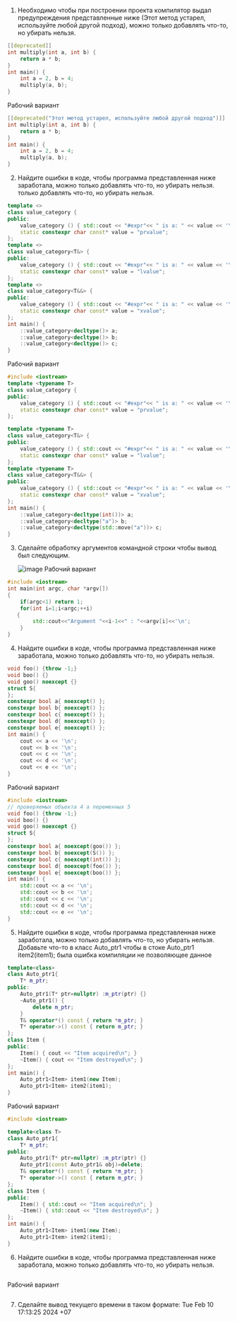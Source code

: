 1) Необходимо чтобы при построении проекта компилятор выдал предупреждения представленные ниже (Этот метод устарел, используйте любой другой подход), можно
только добавлять что-то, но убирать нельзя.
```cpp
[[deprecated]]
int multiply(int a, int b) {
    return a * b;
}
int main() {
    int a = 2, b = 4;
    multiply(a, b);
}
```
Рабочий вариант
```cpp
[[deprecated("Этот метод устарел, используйте любой другой подход")]]
int multiply(int a, int b) {
    return a * b;
}
int main() {
    int a = 2, b = 4;
    multiply(a, b);
}
```
2) Найдите ошибки в коде, чтобы программа представленная ниже заработала, можно только добавлять что-то, но убирать нельзя.
только добавлять что-то, но убирать нельзя.
```cpp
template <>
class value_category {
public:
    value_category () { std::cout << "#expr"<< " is a: " << value << '\n'; }
    static constexpr char const* value = "prvalue";
};
template <>
class value_category<T&> {
public:
    value_category () { std::cout << "#expr"<< " is a: " << value << '\n'; }
    static constexpr char const* value = "lvalue";
};
template <>
class value_category<T&&> {
public:
    value_category () { std::cout << "#expr"<< " is a: " << value << '\n'; }
    static constexpr char const* value = "xvalue";
};
int main() {
    ::value_category<decltype()> a;
    ::value_category<decltype()> b;
    ::value_category<decltype()> c;
}
```
Рабочий вариант
```cpp
#include <iostream>
template <typename T>
class value_category {
public:
    value_category () { std::cout << "#expr"<< " is a: " << value << '\n'; }
    static constexpr char const* value = "prvalue";
};

template <typename T>
class value_category<T&> {
public:
    value_category () { std::cout << "#expr"<< " is a: " << value << '\n'; }
    static constexpr char const* value = "lvalue";
};
template <typename T>
class value_category<T&&> {
public:
    value_category () { std::cout << "#expr"<< " is a: " << value << '\n'; }
    static constexpr char const* value = "xvalue";
};
int main() {
    ::value_category<decltype(int())> a;
    ::value_category<decltype("a")> b;
    ::value_category<decltype(std::move("a"))> c;
}
```
3) Сделайте обработку аргументов командной строки чтобы вывод был следующим.
   
   ![image](https://github.com/user-attachments/assets/1eaf1205-1376-4f1e-91d6-2091e877fa9d)
Рабочий вариант
```cpp
#include <iostream>
int main(int argc, char *argv[])
{
    if(argc<1) return 1;
    for(int i=1;i<argc;++i)
   {
        std::cout<<"Argument "<<i-1<<" : "<<argv[i]<<'\n';
    }
}
```
4) Найдите ошибки в коде, чтобы программа представленная ниже заработала, можно только добавлять что-то, но убирать нельзя.
```cpp
void foo() {throw -1;}
void boo() {}
void goo() noexcept {}
struct S{
};
constexpr bool a{ noexcept() };
constexpr bool b{ noexcept() };
constexpr bool c{ noexcept() };
constexpr bool d{ noexcept() };
constexpr bool e{ noexcept() };
int main() {
    cout << a << '\n';
    cout << b << '\n';
    cout << c << '\n';
    cout << d << '\n';
    cout << e << '\n';
}
```
Рабочий вариант
```cpp
#include <iostream>
// проверяемых объекта 4 а переменных 5
void foo() {throw -1;}
void boo() {}
void goo() noexcept {}
struct S{
};
constexpr bool a{ noexcept(goo()) };
constexpr bool b{ noexcept(S()) };
constexpr bool c{ noexcept(int()) };
constexpr bool d{ noexcept(foo()) };
constexpr bool e{ noexcept(boo()) };
int main() {
    std::cout << a << '\n';
    std::cout << b << '\n';
    std::cout << c << '\n';
    std::cout << d << '\n';
    std::cout << e << '\n';
}

```
5) Найдите ошибки в коде, чтобы программа представленная ниже заработала, можно только добавлять что-то, но убирать нельзя. Добавьте что-то в класс Auto_ptr1 чтобы в стоке Auto_ptr1<Item> item2(item1); была ошибка компиляции не позволяющее данное
```cpp
template<class>
class Auto_ptr1{
    T* m_ptr;
public:
    Auto_ptr1(T* ptr=nullptr) :m_ptr(ptr) {}
    ~Auto_ptr1() {
        delete m_ptr;
    }
    T& operator*() const { return *m_ptr; }
    T* operator->() const { return m_ptr; }
};
class Item {
public:
    Item() { cout << "Item acquired\n"; }
    ~Item() { cout << "Item destroyed\n"; }
};
int main() {
    Auto_ptr1<Item> item1(new Item);
    Auto_ptr1<Item> item2(item1);
}

```
Рабочий вариант
```cpp
#include <iostream>

template<class T>
class Auto_ptr1{
    T* m_ptr;
public:
    Auto_ptr1(T* ptr=nullptr) :m_ptr(ptr) {}
    Auto_ptr1(const Auto_ptr1& obj)=delete;
    T& operator*() const { return *m_ptr; }
    T* operator->() const { return m_ptr; }
};
class Item {
public:
    Item() { std::cout << "Item acquired\n"; }
    ~Item() { std::cout << "Item destroyed\n"; }
};
int main() {
    Auto_ptr1<Item> item1(new Item);
    Auto_ptr1<Item> item2(item1);
}

```
6) Найдите ошибки в коде, чтобы программа представленная ниже заработала, можно только добавлять что-то, но убирать нельзя.
```cpp

```
Рабочий вариант
```cpp

```
7) Сделайте вывод текущего времени в таком формате: Tue Feb 10 17:13:25 2024 +07
   
